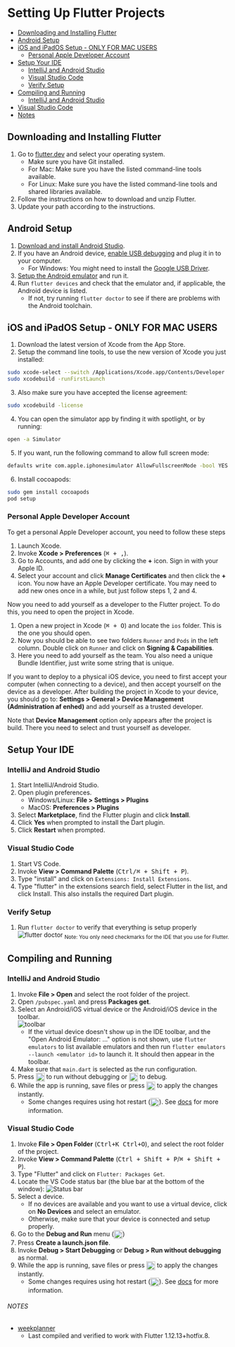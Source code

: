 # Setting Up Flutter Projects
- [Downloading and Installing Flutter](#downloading-and-installing-flutter)
- [Android Setup](#android-setup)
- [iOS and iPadOS Setup - ONLY FOR MAC USERS](#ios-and-ipados-setup---only-for-mac-users)
  - [Personal Apple Developer Account](#personal-apple-developer-account)
- [Setup Your IDE](#setup-your-ide)
  - [IntelliJ and Android Studio](#intellij-and-android-studio)
  - [Visual Studio Code](#visual-studio-code)
  - [Verify Setup](#verify-setup)
- [Compiling and Running](#compiling-and-running)
  - [IntelliJ and Android Studio](#intellij-and-android-studio)
 - [Visual Studio Code](#visual-studio-code-1)
- [Notes](#notes)
## Downloading and Installing Flutter
1. Go to [flutter.dev](https://flutter.dev/docs/get-started/install) and select your operating system.
    - Make sure you have Git installed.
    - For Mac: Make sure you have the listed command-line tools available.
    - For Linux: Make sure you have the listed command-line tools and shared libraries available.
2. Follow the instructions on how to download and unzip Flutter.
3. Update your path according to the instructions.

## Android Setup
1. [Download and install Android Studio](https://developer.android.com/studio).
2. If you have an Android device, [enable USB debugging](https://developer.android.com/studio/debug/dev-options) and plug it in to your computer.
    - For Windows: You might need to install the [Google USB Driver](https://developer.android.com/studio/run/win-usb).
3. [Setup the Android emulator](https://flutter.dev/docs/get-started/install/windows#install-android-studio) and run it.
4. Run `flutter devices` and check that the emulator and, if applicable, the Android device is listed.
    - If not, try running `flutter doctor` to see if there are problems with the Android toolchain.
    
## iOS and iPadOS Setup - ONLY FOR MAC USERS
1. Download the latest version of Xcode from the App Store.
2. Setup the command line tools, to use the new version of Xcode you just installed:
```bash
sudo xcode-select --switch /Applications/Xcode.app/Contents/Developer
sudo xcodebuild -runFirstLaunch
```
3. Also make sure you have accepted the license agreement:
```bash
sudo xcodebuild -license
```
4. You can open the simulator app by finding it with spotlight, or by running:
```bash
open -a Simulator
```
5. If you want, run the following command to allow full screen mode:
```bash
defaults write com.apple.iphonesimulator AllowFullscreenMode -bool YES
```
6. Install cocoapods:
```bash
sudo gem install cocoapods
pod setup
```
### Personal Apple Developer Account
To get a personal Apple Developer account, you need to follow these steps
1. Launch Xcode.
2. Invoke __Xcode > Preferences__ (<kbd>⌘ + ,</kbd>).
3. Go to Accounts, and add one by clicking the __+__ icon. Sign in with your Apple ID.
4. Select your account and click __Manage Certificates__ and then click the __+__ icon.
You now have an Apple Developer certificate. You may need to add new ones once in a while, but just follow steps 1, 2 and 4.

Now you need to add yourself as a developer to the Flutter project. To do this, you need to open the project in Xcode.

1. Open a new project in Xcode (<kbd>⌘ + O</kbd>) and locate the `ios` folder. This is the one you should open. 
2. Now you should be able to see two folders `Runner` and `Pods` in the left column. Double click on `Runner` and click on __Signing & Capabilities__. 
3. Here you need to add yourself as the team. You also need a unique Bundle Identifier, just write some string that is unique.

If you want to deploy to a physical iOS device, you need to first accept your computer (when connecting to a device), and then accept yourself on the device as a developer.
After building the project in Xcode to your device, you should go to:
__Settings > General > Device Management (Administration af enhed)__  and add yourself as a trusted developer.

Note that __Device Management__ option only appears after the project is build. There you need to select and trust yourself as developer.

## Setup Your IDE
### IntelliJ and Android Studio
1. Start IntelliJ/Android Studio.
2. Open plugin preferences.
    - Windows/Linux: __File > Settings > Plugins__
    - MacOS: __Preferences > Plugins__
3. Select __Marketplace__, find the Flutter plugin and click __Install__.
4. Click __Yes__ when prompted to install the Dart plugin.
5. Click __Restart__ when prompted.

### Visual Studio Code
1. Start VS Code.
2. Invoke __View > Command Palette__ (<kbd>Ctrl/⌘ + Shift + P</kbd>).
3. Type "install" and click on `Extensions: Install Extensions`.
4. Type "flutter" in the extensions search field, select Flutter in the list, and click Install. This also installs the required Dart plugin.

### Verify Setup
1. Run `flutter doctor` to verify that everything is setup properly
![flutter doctor](https://i.imgur.com/0XC906V.png "flutter doctor")
  <sub>Note: You only need checkmarks for the IDE that you use for Flutter.</sub>

## Compiling and Running
### IntelliJ and Android Studio
1. Invoke __File > Open__ and select the root folder of the project.
2. Open `/pubspec.yaml` and press __Packages get__.
3. Select an Android/iOS virtual device or the Android/iOS device in the toolbar.  
    ![toolbar](https://i.imgur.com/7RE2qan.png "Android Studio/IntelliJ Toolbar")
    -  If the virtual device doesn't show up in the IDE toolbar, and the "Open Android Emulator: …" option is not shown, use `flutter emulators` to list available emulators and then run `flutter emulators --launch <emulator id>` to launch it. It should then appear in the toolbar.
4. Make sure that `main.dart` is selected as the run configuration.
5. Press <img src="https://i.imgur.com/BEvXOqT.png" alt="Run" width="20px" align="top"> to run without debugging or <img src="https://i.imgur.com/Lhng0Hq.png" alt="Debug" width="20px" align="top"> to debug.
6. While the app is running, save files or press <img src="https://i.imgur.com/bP2pSIS.png" alt="Hot reload" width="20px" align="top"> to apply the changes instantly.
    - Some changes requires using hot restart (<img src="https://i.imgur.com/yCvF97E.png" alt="Hot restart" width="20px" align="top">). See [docs](https://flutter.dev/docs/development/tools/hot-reload) for more information.

### Visual Studio Code 
1. Invoke __File > Open Folder__ (<kbd>Ctrl+K Ctrl+O</kbd>), and select the root folder of the project.
2. Invoke __View > Command Palette__ (<kbd>Ctrl + Shift + P</kbd>/<kbd>⌘ + Shift + P</kbd>).
3. Type "Flutter" and click on `Flutter: Packages Get`.
4. Locate the VS Code status bar (the blue bar at the bottom of the window):
    ![Status bar](https://i.imgur.com/5NxR84J.png?3 "Status bar")
5. Select a device.
    - If no devices are available and you want to use a virtual device, click on __No Devices__ and select an emulator.
    - Otherwise, make sure that your device is connected and setup properly.
6. Go to the __Debug and Run__ menu (<img src="https://i.imgur.com/NR1E5TQ.png" alt="D&R" width="20px" align="top">)
7. Press __Create a launch.json file__.
8. Invoke __Debug > Start Debugging__ or __Debug > Run without debugging__ as normal.
9. While the app is running, save files or press <img src="https://i.imgur.com/JjoCWDm.png" alt="Hot reload" width="20px" align="top"> to apply the changes instantly.
    - Some changes requires using hot restart (<img src="https://i.imgur.com/X8NIyyF.png" alt="Hot restart" width="20px" align="top">). See [docs](https://flutter.dev/docs/development/tools/hot-reload) for more information.

###### NOTES
- [weekplanner](https://github.com/aau-giraf/weekplanner)
    - Last compiled and verified to work with Flutter 1.12.13+hotfix.8.


